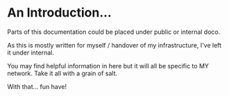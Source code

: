 # An Introduction...

Parts of this documentation could be placed under public or internal doco.

As this is mostly written for myself / handover of my infrastructure, I've left it under internal.

You may find helpful information in here but it will all be specific to MY network. Take it all with a grain of salt.

With that... fun have!
